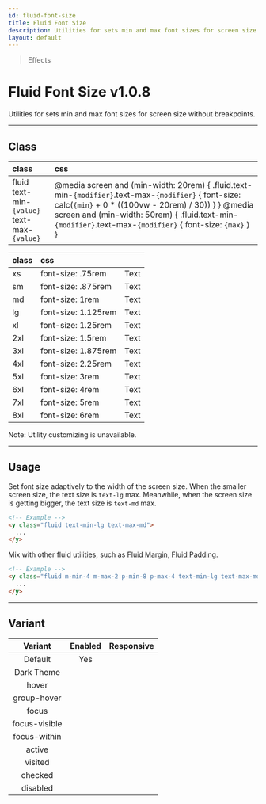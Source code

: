 ```yaml
---
id: fluid-font-size
title: Fluid Font Size
description: Utilities for sets min and max font sizes for screen size without breakpoints.
layout: default
---
```


> Effects

# Fluid Font Size <span class="ml-1 px-2 py-1 text-sm text-gray-600 (dark)text-charcoal-100 bg-gray-300 (dark)bg-gray-600">v1.0.8</span>

Utilities for sets min and max font sizes for screen size without breakpoints.

---

## Class

| <span class="px-3 py-1 text-white (dark)text-charcoal-100 bg-charcoal-100 (dark)bg-gray-600 rounded-full">class</span> | <span class="px-3 py-1 text-white (dark)text-charcoal-100 bg-charcoal-100 (dark)bg-gray-600 rounded-full">css</span> |
|:--|:--|
| fluid <br> text-min-`{value}` <br> text-max-`{value}` | @media screen and (min-width: 20rem) { .fluid.text-min-`{modifier}`.text-max-`{modifier}` { font-size: calc(`{min}` + 0 * ((100vw - 20rem) / 30)) } } @media screen and (min-width: 50rem) {  .fluid.text-min-`{modifier}`.text-max-`{modifier}` { font-size: `{max}` } } |

| <span class="px-3 py-1 text-white (dark)text-charcoal-100 bg-charcoal-100 (dark)bg-gray-600 rounded-full">class</span> | <span class="px-3 py-1 text-white (dark)text-charcoal-100 bg-charcoal-100 (dark)bg-gray-600 rounded-full">css</span> | |
|:--|:--|:-:|
| xs | font-size: .75rem | <span class="text-xs">Text</span> |
| sm | font-size: .875rem | <span class="text-sm">Text</span> |
| md | font-size: 1rem | <span class="text-md">Text</span> |
| lg | font-size: 1.125rem | <span class="text-lg">Text</span> |
| xl | font-size: 1.25rem | <span class="text-xl">Text</span> |
| 2xl | font-size: 1.5rem | <span class="text-2xl">Text</span> |
| 3xl | font-size: 1.875rem | <span class="text-3xl">Text</span> |
| 4xl | font-size: 2.25rem | <span class="text-4xl">Text</span> |
| 5xl | font-size: 3rem | <span class="text-5xl">Text</span> |
| 6xl | font-size: 4rem | <span class="text-6xl">Text</span> |
| 7xl | font-size: 5rem | <span class="text-7xl">Text</span> |
| 8xl | font-size: 6rem | <span class="text-8xl">Text</span> |

<y class="m-4 p-3 border-l-8 border-gray-600 text-sm text-gray-600 bg-gray-200 (dark)bg-gray-800">
  <span class="pr-1 font-semibold">
    Note:
  </span>
  Utility customizing is unavailable.
</y>

---

## Usage

Set font size adaptively to the width of the screen size. When the smaller screen size, the text size is `text-lg` max. Meanwhile, when the screen size is getting bigger, the text size is `text-md` max.

```html
<!-- Example -->
<y class="fluid text-min-lg text-max-md">
  ...
</y>
```

Mix with other fluid utilities, such as [Fluid Margin](/fluid-margin/), [Fluid Padding](/fluid-padding/).

```html
<!-- Example -->
<y class="fluid m-min-4 m-max-2 p-min-8 p-max-4 text-min-lg text-max-md">
  ...
</y>
```

---

## Variant

| <span class="font-semibold underline">Variant</span> | <span class="font-semibold underline">Enabled</span> | <span class="font-semibold underline">Responsive</span> |
|:-:|:-:|:-:|
| Default | Yes | |
| Dark Theme | | |
| hover| | |
| group-hover | | |
| focus | | |
| focus-visible | | |
| focus-within | | |
| active | | |
| visited | | |
| checked | | |
| disabled | | |